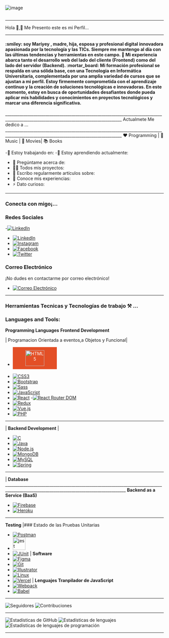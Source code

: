 ![image](https://github.com/Mariayey12/Mariayey12/assets/92681721/fc807aca-7cae-4990-aea0-adb30232dfa8)
<br></br>
_________________________________________________________________________________________________________________________________________________________________________________________
 Hola 👋,:raising_hand: Me Presento este es mi  Perfil...
__________________________________________________________________________________________________________________________________________________________________________________________
<h4 align="center padding"> :smiley:
 soy Maríyey , madre, hija, esposa y profesional digital innovadora apasionada por la tecnología y las TICs.<b></b>
  Siempre me mantengo al día con las últimas tendencias y herramientas en este campo.
🔭 Mi experiencia abarca tanto el desarrollo web del lado del cliente (Frontend) como del lado del servidor (Backend).
:mortar_board: Mi formación profesional se respalda en una sólida base, con una Tecnologia en Informática Universitaria, complementada por una amplia variedad de cursos que se ajustan a mi perfil.
      Estoy firmemente comprometida con el aprendizaje continuo y la creación de soluciones tecnológicas e innovadoras.
En este momento, estoy en busca de oportunidades desafiantes donde pueda aplicar mis habilidades y conocimientos en proyectos tecnológicos y marcar una diferencia significativa.</h4>
________________________________________________________________________________________________________________________________________
Actualmete Me dedico a ... 
________________________________________________________________________________________________________________________________________
❤️ Programming | 🖤 Music | 💙 Movies|  📚 Books  

-🔭 Estoy trabajando en:
-🌱 Estoy aprendiendo actualmente: 
- 💬 Pregúntame acerca de:
- 👨‍💻 Todos mis proyectos:
- 📝 Escribo regularmente artículos sobre:
- 📄 Conoce mis experiencias:
- ⚡ Dato curioso:
__________________________________________________________________________________________________________________________________________________________________________________________
### <h3 align="left">Conecta con migo¡...</h3>
### Redes Sociales
-[![LinkedIn](https://img.shields.io/badge/LinkedIn-0077B5?style=for-the-badge&logo=linkedin&logoColor=white)](https://www.linkedin.com/)
- [![LinkedIn](https://img.shields.io/badge/LinkedIn-Profile-blue?style=for-the-badge&logo=linkedin&style=LinkedIn)](https://www.linkedin.com/in/mariayennifermartinezcordero709654268)
- [![Instagram](https://img.shields.io/badge/Instagram-Follow%20Me-orange?style=for-the-badge&logo=instagram)](https://www.instagram.com/tu_usuario_de_instagram)
- [![Facebook](https://img.shields.io/badge/Facebook-Add%20Me-blue?style=for-the-badge&logo=facebook)](https://www.facebook.com/tu_usuario_de_facebook)
- [![Twitter](https://img.shields.io/badge/Twitter-Follow-blue?style=for-the-badge&logo=twitter)](https://twitter.com/tu_usuario_de_twitter)
### Correo Electrónico
¡No dudes en contactarme por correo electrónico!
- [![Correo Electrónico](https://img.shields.io/badge/Email-Contact%20Me-brightgreen?style=for-the-badge&logo=gmail)](mailto:tu@email.com)
________________________________________________________________________________________________________________________________________________________________________________________
### Herramientas Tecnicas y Tecnologías de trabajo  ⚒ ... <h3 align="left">Languages and Tools:</h3>**Programming Languages** **Frontend Development**    
|   Programacion Orientada a eventos,a Objetos y Funcional| 
- <a href="https://www.w3.org/TR/html52/" style="text-decoration: none;">
  <div style="background-color: #E34F26; color: #ffffff; padding: 10px 40px; border: none; text-align: center; cursor: pointer; display: inline-block;">
    <img src="https://img.shields.io/badge/HTML5-E34F26?style=for-the-badge" alt="HTML5" width="60" height="50">
  </div>
</a>  

- [![CSS3](https://img.shields.io/badge/CSS3-1572B6?style=for-the-badge&logo=css3&logoColor=white)](https://www.w3schools.com/css/)
- [![Bootstrap](https://img.shields.io/badge/Bootstrap-5C2D91?style=for-the-badge&logo=bootstrap&logoColor=white)](https://getbootstrap.com)
- [![Sass](https://img.shields.io/badge/Sass-CC6699?style=for-the-badge&logo=sass&logoColor=white)](https://sass-lang.com)
- [![JavaScript](https://img.shields.io/badge/JavaScript-F7DF1E?style=for-the-badge&logo=javascript&logoColor=black)](https://developer.mozilla.org/en-US/docs/Web/JavaScript)
- [![React](https://img.shields.io/badge/React-61DAFB?style=for-the-badge&logo=react&logoColor=black)](https://reactjs.org/)
-[![React Router DOM](https://img.shields.io/badge/React%20Router%20DOM-CA4245?style=for-the-badge)](https://reactrouter.com/web/guides/quick-start)
- [![Redux](https://img.shields.io/badge/Redux-764ABC?style=for-the-badge)](https://redux.js.org/)
- [![Vue.js](https://img.shields.io/badge/Vue.js-4FC08D?style=for-the-badge&logo=vue.js&logoColor=white)](https://vuejs.org/)
- [![PHP](https://img.shields.io/badge/PHP-777BB4?style=for-the-badge&logo=php&logoColor=white)](https://www.php.net)
_________________________________________________________________________________________________________________________________________________________________________________________
| **Backend Development**    |
- [![C](https://img.shields.io/badge/C-00599C?style=for-the-badge&logo=&logoColor=white)](https://www.cprogramming.com/)
- [![Java](https://img.shields.io/badge/Java-007396?style=for-the-badge&logo=java&logoColor=white)](https://www.java.com)
- [![Node.js](https://img.shields.io/badge/Node.js-339933?style=for-the-badge&logo=node.js&logoColor=white)](https://nodejs.org)
-  [![MongoDB](https://img.shields.io/badge/MongoDB-47A248?style=for-the-badge&logo=mongodb&logoColor=white)](https://www.mongodb.com/)
- [![MySQL](https://img.shields.io/badge/MySQL-4479A1?style=for-the-badge&logo=mysql&logoColor=white)](https://www.mysql.com/)
- [![Spring](https://img.shields.io/badge/Spring-6DB33F?style=for-the-badge&logo=spring&logoColor=white)](https://spring.io/)
__________________________________________________________________________________________________________________________________________
| **Database**                  __________________________________________________________________________________________________________________________________________
**Backend as a Service (BaaS)**
- [![Firebase](https://img.shields.io/badge/Firebase-FFCA28?style=for-the-badge&logo=firebase&logoColor=black)](https://firebase.google.com/)
- [![Heroku](https://img.shields.io/badge/Heroku-430098?style=for-the-badge&logo=heroku&logoColor=white)](https://heroku.com)
__________________________________________________________________________________________________________________________________________
**Testing** |### Estado de las Pruebas Unitarias
- [![Postman](https://img.shields.io/badge/Postman-FF6C37?style=for-the-badge&logo=postman&logoColor=white)](https://postman.com)
-  <a href="https://jestjs.io" target="_blank" rel="noreferrer"> <img src="https://www.vectorlogo.zone/logos/jestjsio/jestjsio-icon.svg" alt="jest" width="40" height="40"/> </a> <a href="https://www.php.net" target="_blank" rel="noreferrer">
- [![JUnit](https://img.shields.io/badge/JUnit-25A162?style=for-the-badge&logo=junit&logoColor=white)](https://junit.org/junit5/) |
 **Software**
- [![Figma](https://img.shields.io/badge/Figma-F24E1E?style=for-the-badge&logo=figma&logoColor=white)](https://www.figma.com/)
- [![Git](https://img.shields.io/badge/Git-F05032?style=for-the-badge&logo=git&logoColor=white)](https://git-scm.com/)
- [![Illustrator](https://img.shields.io/badge/Illustrator-FF9A00?style=for-the-badge&logo=adobe-illustrator&logoColor=black)](https://www.adobe.com/in/products/illustrator.html)
- [![Linux](https://img.shields.io/badge/Linux-FCC624?style=for-the-badge&logo=linux&logoColor=black)](https://www.linux.org/)
- [![Vercel](https://img.shields.io/badge/Vercel-000000?style=for-the-badge&logo=vercel&logoColor=white)](https://vercel.com/)
 | **Lenguajes Tranpilador de JavaScript**
- [![Webpack](https://img.shields.io/badge/Webpack-8DD6F9?style=for-the-badge&logo=webpack&logoColor=black)](https://webpack.js.org)
- [![Babel](https://img.shields.io/badge/Babel-F9DC3E?style=for-the-badge&logo=babel&logoColor=black)](https://babeljs.io/)
__________________________________________________________________________________________________________________________________________
![Seguidores](https://img.shields.io/github/followers/Mariayey12?label=Seguidores&style=social)
![Contribuciones](https://img.shields.io/github/commit-activity/m/Mariayey12/Mariayey12?label=Contribuciones)
__________________________________________________________________________________________________________________________________________
![Estadísticas de GitHub](https://github-readme-stats.vercel.app/api?username=Mariayey12&show_icons=true&theme=radical)
![Estadísticas de lenguajes](https://github-readme-stats.vercel.app/api/top-langs/?username=Mariayey12&layout=compact&hide=html)
![Estadísticas de lenguajes de programación](https://tokei.rs/b1/github/Mariayey12/Mariayey12)
__________________________________________________________________________________________________________________________________________







